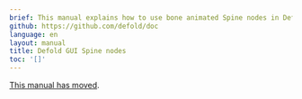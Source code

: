 ```yaml
---
brief: This manual explains how to use bone animated Spine nodes in Defold GUI scenes.
github: https://github.com/defold/doc
language: en
layout: manual
title: Defold GUI Spine nodes
toc: '[]'
---
```


[This manual has moved](/extension-spine).